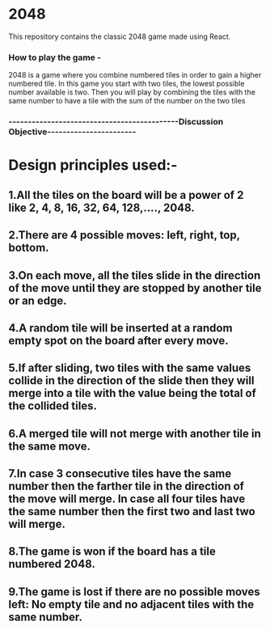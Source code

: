
# 2048
This repository contains the classic 2048 game made using React.</br>
### How to play the game -
2048 is a game where you combine numbered tiles in order to gain a higher numbered tile. In this game you start with two tiles, the lowest possible number available is two. Then you will play by combining the tiles with the same number to have a tile with the sum of the number on the two tiles
### --------------------------------------------Discussion Objective-----------------------

# Design principles used:- 
## 1.All the tiles on the board will be a power of 2 like 2, 4, 8, 16, 32, 64, 128,...., 2048.
## 2.There are 4 possible moves: left, right, top, bottom.
## 3.On each move, all the tiles slide in the direction of the move until they are stopped by another tile or an edge.
## 4.A random tile will be inserted at a random empty spot on the board after every move.
## 5.If after sliding, two tiles with the same values collide in the direction of the slide then they will merge into a tile with the value being the total of the collided tiles.
## 6.A merged tile will not merge with another tile in the same move.
## 7.In case 3 consecutive tiles have the same number then the farther tile in the direction of the move will merge. In case all four tiles have the same number then the first two and last two will merge.
## 8.The game is won if the board has a tile numbered 2048.
## 9.The game is lost if there are no possible moves left: No empty tile and no adjacent tiles with the same number.